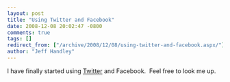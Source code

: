 ```yaml
---
layout: post
title: "Using Twitter and Facebook"
date: 2008-12-08 20:02:47 -0800
comments: true
tags: []
redirect_from: ["/archive/2008/12/08/using-twitter-and-facebook.aspx/"]
author: "Jeff Handley"
---
```

<!-- more -->
<p>I have finally started using <a href="http://twitter.com/jeffhandley" target="_blank">Twitter</a> and Facebook.  Feel free to look me up.</p>

